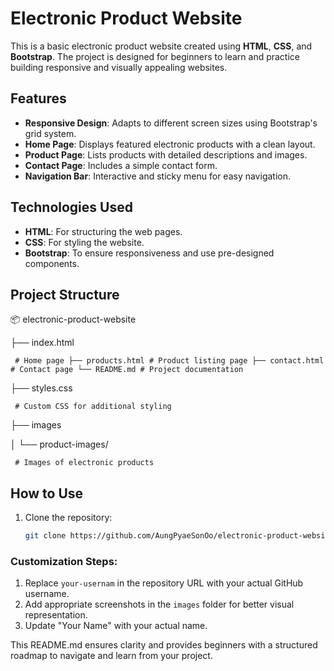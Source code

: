 # Electronic Product Website

This is a basic electronic product website created using **HTML**, **CSS**, and **Bootstrap**. The project is designed for beginners to learn and practice building responsive and visually appealing websites.

## Features

- **Responsive Design**: Adapts to different screen sizes using Bootstrap's grid system.
- **Home Page**: Displays featured electronic products with a clean layout.
- **Product Page**: Lists products with detailed descriptions and images.
- **Contact Page**: Includes a simple contact form.
- **Navigation Bar**: Interactive and sticky menu for easy navigation.

## Technologies Used

- **HTML**: For structuring the web pages.
- **CSS**: For styling the website.
- **Bootstrap**: To ensure responsiveness and use pre-designed components.

## Project Structure

📦 electronic-product-website 

├── index.html

     # Home page ├── products.html # Product listing page ├── contact.html # Contact page └── README.md # Project documentation
     
├── styles.css

     # Custom CSS for additional styling 
     
├── images 

  │ └── product-images/
  
     # Images of electronic products


## How to Use

1. Clone the repository:
   ```bash
   git clone https://github.com/AungPyaeSonOo/electronic-product-website.git


### Customization Steps:

1. Replace `your-usernam` in the repository URL with your actual GitHub username.
2. Add appropriate screenshots in the `images` folder for better visual representation.  
3. Update "Your Name" with your actual name.

This README.md ensures clarity and provides beginners with a structured roadmap to navigate and learn from your project.
